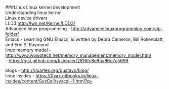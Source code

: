 ###Linux
Linux kernel development  
Understanding linux kernel  
Linux device drivers  
LLD3:http://lwn.net/Kernel/LDD3/  
Advanced linux programming - http://advancedlinuxprogramming.com/alp-folder/       
Emacs - Learning GNU Emacs, is written by Debra Cameron, Bill Rosenblatt, and Eric S. Raymond    
linux memory model - http://www.wowotech.net/memory_management/memory_model.html  
                   - https://gist.github.com/fisheuler/2816fc8e95a86d7c5699  

blogs - http://duartes.org/gustavo/blog/  
linux insides - https://0xax.gitbooks.io/linux-insides/content/SysCall/syscall-1.html?q=  


